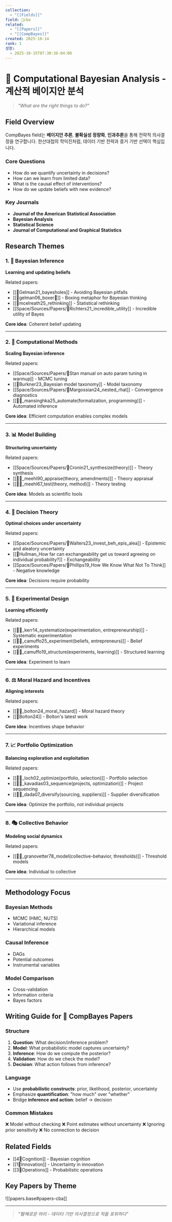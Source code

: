 ```yaml
---
collection:
  - "[[Fields]]"
field: 🐅cba
related:
  - "[[Papers]]"
  - "[[CompBayes]]"
created: 2025-10-14
rank: 1
성장:
  - 2025-10-15T07:30:36-04:00
---
```


# 🐅 Computational Bayesian Analysis - 계산적 베이지안 분석

> *"What are the right things to do?"*

## Field Overview

CompBayes field는 **베이지안 추론**, **불확실성 정량화**, **인과추론**을 통해 전략적 의사결정을 연구합니다. 한산대첩의 학익진처럼, 데이터 기반 전략과 증거 기반 선택이 핵심입니다.

### Core Questions
- How do we quantify uncertainty in decisions?
- How can we learn from limited data?
- What is the causal effect of interventions?
- How do we update beliefs with new evidence?

### Key Journals
- **Journal of the American Statistical Association**
- **Bayesian Analysis**
- **Statistical Science**
- **Journal of Computational and Graphical Statistics**

## Research Themes

### 1. 🎲 Bayesian Inference
**Learning and updating beliefs**

Related papers:
- [[📜Gelman21_bayesholes]] - Avoiding Bayesian pitfalls
- [[📜gelman06_boxer🥊]] - Boxing metaphor for Bayesian thinking
- [[📜mcelreath25_rethinking]] - Statistical rethinking
- [[Space/Sources/Papers/📜Richters21_incredible_utility]] - Incredible utility of Bayes

**Core idea**: Coherent belief updating

---

### 2. 🔧 Computational Methods
**Scaling Bayesian inference**

Related papers:
- [[Space/Sources/Papers/📜Stan manual on auto param tuning in warmup]] - MCMC tuning
- [[📜Burkner23_Bayesian model taxonomy]] - Model taxonomy
- [[Space/Sources/Papers/📜Margossian24_nested_rhat]] - Convergence diagnostics
- [[📜👾_mansinghka25_automate(formalization, programming)]] - Automated inference

**Core idea**: Efficient computation enables complex models

---

### 3. 📊 Model Building
**Structuring uncertainty**

Related papers:
- [[Space/Sources/Papers/📜Cronin21_synthesize(theory)]] - Theory synthesis
- [[📜🐢_meehl90_appraise(theory, amendments)]] - Theory appraisal
- [[📜👾_meehl67_test(theory, method)]] - Theory testing

**Core idea**: Models as scientific tools

---

### 4. 🎯 Decision Theory
**Optimal choices under uncertainty**

Related papers:
- [[Space/Sources/Papers/📜Walters23_invest_beh_epis_alea]] - Epistemic and aleatory uncertainty
- [[📜Hullman_How far can exchangeability get us toward agreeing on individual probability?]] - Exchangeability
- [[Space/Sources/Papers/📜Phillips19_How We Know What Not To Think]] - Negative knowledge

**Core idea**: Decisions require probability

---

### 5. 🔬 Experimental Design
**Learning efficiently**

Related papers:
- [[📜🐅_kerr14_systematize(experimentation, entrepreneurship)]] - Systematic experimentation
- [[📜🐅_camuffo25_experiment(beliefs, entrepreneurs)]] - Belief experiments
- [[📜👾_camuffo19_structure(experiments, learning)]] - Structured learning

**Core idea**: Experiment to learn

---

### 6. ⚖️ Moral Hazard and Incentives
**Aligning interests**

Related papers:
- [[📜🐅_bolton24_moral_hazard]] - Moral hazard theory
- [[📜Bolton24]] - Bolton's latest work

**Core idea**: Incentives shape behavior

---

### 7. 📈 Portfolio Optimization
**Balancing exploration and exploitation**

Related papers:
- [[📜🐅_loch02_optimize(portfolio, selection)]] - Portfolio selection
- [[📜🐅_kavadias03_sequence(projects, optimization)]] - Project sequencing
- [[📜🐅_dada07_diversify(sourcing, suppliers)]] - Supplier diversification

**Core idea**: Optimize the portfolio, not individual projects

---

### 8. 🎭 Collective Behavior
**Modeling social dynamics**

Related papers:
- [[📜🐅_granovetter78_model(collective-behavior, thresholds)]] - Threshold models

**Core idea**: Individual to collective

---

## Methodology Focus

### Bayesian Methods
- MCMC (HMC, NUTS)
- Variational inference
- Hierarchical models

### Causal Inference
- DAGs
- Potential outcomes
- Instrumental variables

### Model Comparison
- Cross-validation
- Information criteria
- Bayes factors

## Writing Guide for 🐅 CompBayes Papers

### Structure
1. **Question**: What decision/inference problem?
2. **Model**: What probabilistic model captures uncertainty?
3. **Inference**: How do we compute the posterior?
4. **Validation**: How do we check the model?
5. **Decision**: What action follows from inference?

### Language
- Use **probabilistic constructs**: prior, likelihood, posterior, uncertainty
- Emphasize **quantification**: "how much" over "whether"
- Bridge **inference and action**: belief → decision

### Common Mistakes
❌ Model without checking
❌ Point estimates without uncertainty
❌ Ignoring prior sensitivity
❌ No connection to decision

## Related Fields
- [[4👾Cognition]] - Bayesian cognition
- [[1🐢Innovation]] - Uncertainty in innovation
- [[3🐙Operations]] - Probabilistic operations

## Key Papers by Theme

![[papers.base#papers-cba]]

---

> *"智혜로운 머리 - 데이터 기반 의사결정으로 적을 포위하다"*
